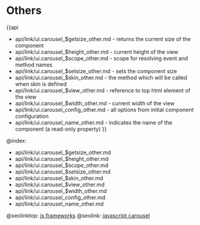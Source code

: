 Others
=======

{{api
- api/link/ui.carousel_$getsize_other.md - returns the current size of the component
- api/link/ui.carousel_$height_other.md - current height of the view
- api/link/ui.carousel_$scope_other.md - scope for resolving event and method names
- api/link/ui.carousel_$setsize_other.md - sets the component size
- api/link/ui.carousel_$skin_other.md - the method which will be called when skin is defined
- api/link/ui.carousel_$view_other.md - reference to top html element of the view
- api/link/ui.carousel_$width_other.md - current width of the view
- api/link/ui.carousel_config_other.md - all options from initial component configuration
- api/link/ui.carousel_name_other.md - indicates the name of the component (a read-only property)
}}

@index:
- api/link/ui.carousel_$getsize_other.md
- api/link/ui.carousel_$height_other.md
- api/link/ui.carousel_$scope_other.md
- api/link/ui.carousel_$setsize_other.md
- api/link/ui.carousel_$skin_other.md
- api/link/ui.carousel_$view_other.md
- api/link/ui.carousel_$width_other.md
- api/link/ui.carousel_config_other.md
- api/link/ui.carousel_name_other.md




@seolinktop: [js frameworks](https://webix.com)
@seolink: [javascript carousel](https://webix.com/widget/carousel/)